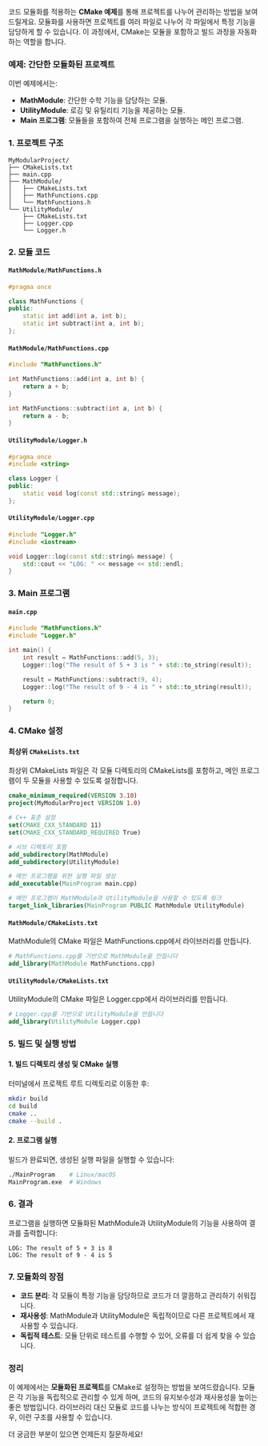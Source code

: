 코드 모듈화를 적용하는 **CMake 예제**를 통해 프로젝트를 나누어 관리하는 방법을 보여드릴게요. 모듈화를 사용하면 프로젝트를 여러 파일로 나누어 각 파일에서 특정 기능을 담당하게 할 수 있습니다. 이 과정에서, CMake는 모듈을 포함하고 빌드 과정을 자동화하는 역할을 합니다.

### 예제: 간단한 모듈화된 프로젝트

이번 예제에서는:

- **MathModule**: 간단한 수학 기능을 담당하는 모듈.
- **UtilityModule**: 로깅 및 유틸리티 기능을 제공하는 모듈.
- **Main 프로그램**: 모듈들을 포함하여 전체 프로그램을 실행하는 메인 프로그램.

### 1. **프로젝트 구조**

```
MyModularProject/
├── CMakeLists.txt
├── main.cpp
├── MathModule/
│   ├── CMakeLists.txt
│   ├── MathFunctions.cpp
│   └── MathFunctions.h
└── UtilityModule/
    ├── CMakeLists.txt
    ├── Logger.cpp
    └── Logger.h
```

### 2. **모듈 코드**

#### `MathModule/MathFunctions.h`

```cpp
#pragma once

class MathFunctions {
public:
    static int add(int a, int b);
    static int subtract(int a, int b);
};
```

#### `MathModule/MathFunctions.cpp`

```cpp
#include "MathFunctions.h"

int MathFunctions::add(int a, int b) {
    return a + b;
}

int MathFunctions::subtract(int a, int b) {
    return a - b;
}
```

#### `UtilityModule/Logger.h`

```cpp
#pragma once
#include <string>

class Logger {
public:
    static void log(const std::string& message);
};
```

#### `UtilityModule/Logger.cpp`

```cpp
#include "Logger.h"
#include <iostream>

void Logger::log(const std::string& message) {
    std::cout << "LOG: " << message << std::endl;
}
```

### 3. **Main 프로그램**

#### `main.cpp`

```cpp
#include "MathFunctions.h"
#include "Logger.h"

int main() {
    int result = MathFunctions::add(5, 3);
    Logger::log("The result of 5 + 3 is " + std::to_string(result));

    result = MathFunctions::subtract(9, 4);
    Logger::log("The result of 9 - 4 is " + std::to_string(result));

    return 0;
}
```

### 4. **CMake 설정**

#### 최상위 `CMakeLists.txt`

최상위 CMakeLists 파일은 각 모듈 디렉토리의 CMakeLists를 포함하고, 메인 프로그램이 두 모듈을 사용할 수 있도록 설정합니다.

```cmake
cmake_minimum_required(VERSION 3.10)
project(MyModularProject VERSION 1.0)

# C++ 표준 설정
set(CMAKE_CXX_STANDARD 11)
set(CMAKE_CXX_STANDARD_REQUIRED True)

# 서브 디렉토리 포함
add_subdirectory(MathModule)
add_subdirectory(UtilityModule)

# 메인 프로그램을 위한 실행 파일 생성
add_executable(MainProgram main.cpp)

# 메인 프로그램이 MathModule과 UtilityModule을 사용할 수 있도록 링크
target_link_libraries(MainProgram PUBLIC MathModule UtilityModule)
```

#### `MathModule/CMakeLists.txt`

MathModule의 CMake 파일은 MathFunctions.cpp에서 라이브러리를 만듭니다.

```cmake
# MathFunctions.cpp를 기반으로 MathModule을 만듭니다
add_library(MathModule MathFunctions.cpp)
```

#### `UtilityModule/CMakeLists.txt`

UtilityModule의 CMake 파일은 Logger.cpp에서 라이브러리를 만듭니다.

```cmake
# Logger.cpp를 기반으로 UtilityModule을 만듭니다
add_library(UtilityModule Logger.cpp)
```

### 5. **빌드 및 실행 방법**

#### 1. 빌드 디렉토리 생성 및 CMake 실행

터미널에서 프로젝트 루트 디렉토리로 이동한 후:

```bash
mkdir build
cd build
cmake ..
cmake --build .
```

#### 2. 프로그램 실행

빌드가 완료되면, 생성된 실행 파일을 실행할 수 있습니다:

```bash
./MainProgram    # Linux/macOS
MainProgram.exe  # Windows
```

### 6. **결과**

프로그램을 실행하면 모듈화된 MathModule과 UtilityModule의 기능을 사용하여 결과를 출력합니다:

```
LOG: The result of 5 + 3 is 8
LOG: The result of 9 - 4 is 5
```

### 7. **모듈화의 장점**

- **코드 분리**: 각 모듈이 특정 기능을 담당하므로 코드가 더 깔끔하고 관리하기 쉬워집니다.
- **재사용성**: MathModule과 UtilityModule은 독립적이므로 다른 프로젝트에서 재사용할 수 있습니다.
- **독립적 테스트**: 모듈 단위로 테스트를 수행할 수 있어, 오류를 더 쉽게 찾을 수 있습니다.

### 정리

이 예제에서는 **모듈화된 프로젝트**를 CMake로 설정하는 방법을 보여드렸습니다. 모듈은 각 기능을 독립적으로 관리할 수 있게 하며, 코드의 유지보수성과 재사용성을 높이는 좋은 방법입니다. 라이브러리 대신 모듈로 코드를 나누는 방식이 프로젝트에 적합한 경우, 이런 구조를 사용할 수 있습니다.

더 궁금한 부분이 있으면 언제든지 질문하세요!
